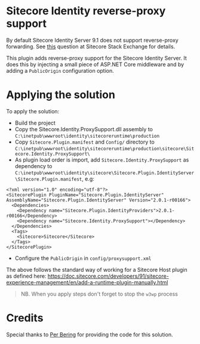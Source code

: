 ﻿# Sitecore Identity reverse-proxy support
By default Sitecore Identity Server 9.1 does not support reverse-proxy forwarding.
See [this](https://sitecore.stackexchange.com/questions/20841/identity-server-behind-reverse-proxy-not-reachable-by-cm) question at Sitecore Stack Exchange for details.

This plugin adds reverse-proxy support for the Sitecore Identity Server. It does this by injecting a small piece of ASP.NET Core middleware and by adding a `PublicOrigin` configuration option.

# Applying the solution
To apply the solution:
- Build the project
- Copy the Sitecore.Identity.ProxySupport.dll assembly to `C:\inetpub\wwwroot\identity\sitecoreruntime\production`
- Copy `Sitecore.Plugin.manifest` and `Config/` directory to `C:\inetpub\wwwroot\identity\sitecoreruntime\production\sitecore\Sitecore.Identity.ProxySupport\`
- As plugin load order is import, add `Sitecore.Identity.ProxySupport` as dependency to `C:\inetpub\wwwroot\identity\sitecore\Sitecore.Plugin.IdentityServer\Sitecore.Plugin.manifest`, e.g:
```
<?xml version="1.0" encoding="utf-8"?>
<SitecorePlugin PluginName="Sitecore.Plugin.IdentityServer" AssemblyName="Sitecore.Plugin.IdentityServer" Version="2.0.1-r00166">
  <Dependencies>
    <Dependency name="Sitecore.Plugin.IdentityProviders">2.0.1-r00166</Dependency>
    <Dependency name="Sitecore.Identity.ProxySupport"></Dependency>
  </Dependencies>
  <Tags>
    <Sitecore>Sitecore</Sitecore>
  </Tags>
</SitecorePlugin>
```
- Configure the `PublicOrigin` in `config/proxysupport.xml`


The above follows the standard way of working for a Sitecore Host plugin as defined here:
https://doc.sitecore.com/developers/91/sitecore-experience-management/en/add-a-runtime-plugin-manually.html

> NB. When you apply steps don't forget to stop the `w3wp` process

# Credits
Special thanks to [Per Bering](https://github.com/pbering) for providing the code for this solution.